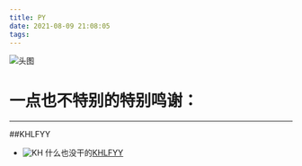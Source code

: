 ```yaml
---
title: PY
date: 2021-08-09 21:08:05
tags:
---
```


![头图](https://raw.githubusercontent.com/qabugi/qabugi.github.io/main/JoeBidenTCG.jpg)

# **一点也不特别的特别鸣谢：**
--------------------------------

##KHLFYY

- ![KH](https://raw.githubusercontent.com/qabugi/qabugi.github.io/main/kh.png) 什么也没干的[KHLFYY](https://khlfyy.github.io/)